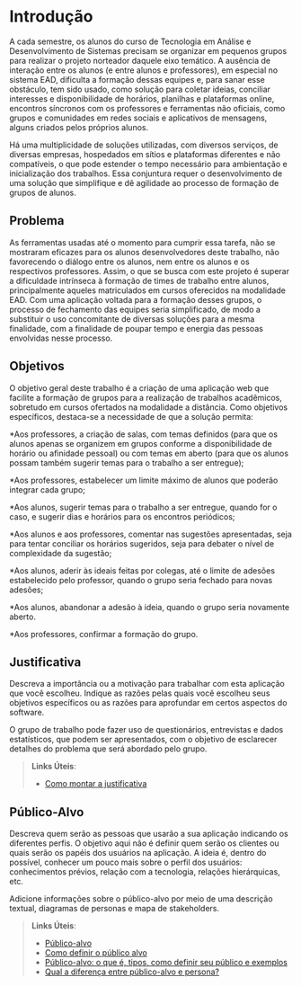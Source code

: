 # Introdução

   A cada semestre, os alunos do curso de Tecnologia em Análise e Desenvolvimento de Sistemas precisam se organizar em pequenos grupos para realizar o projeto norteador daquele eixo temático. A ausência de interação entre os alunos (e entre alunos e professores), em especial no sistema EAD, dificulta a formação dessas equipes e, para sanar esse obstáculo, tem sido usado, como solução para coletar ideias, conciliar interesses e disponibilidade de horários, planilhas e plataformas online, encontros síncronos com os professores e ferramentas não oficiais, como grupos e comunidades em redes sociais e aplicativos de mensagens, alguns criados pelos próprios alunos. 

  Há uma multiplicidade de soluções utilizadas, com diversos serviços, de diversas empresas, hospedados em sítios e plataformas diferentes e não compatíveis, o que pode estender o tempo necessário para ambientação e inicialização dos trabalhos. Essa conjuntura requer o desenvolvimento de uma solução que simplifique e dê agilidade ao processo de formação de grupos de alunos. 

## Problema
  As ferramentas usadas até o momento para cumprir essa tarefa, não se mostraram eficazes para os alunos desenvolvedores deste trabalho, não favorecendo o diálogo entre os alunos, nem entre os alunos e os respectivos professores. Assim, o que se busca com este projeto é superar a dificuldade intrínseca à formação de times de trabalho entre alunos, principalmente aqueles matriculados em cursos oferecidos na modalidade EAD. 
  Com uma aplicação voltada para a formação desses grupos, o processo de fechamento das equipes seria simplificado, de modo a substituir o uso concomitante de diversas soluções para a mesma finalidade, com a finalidade de poupar tempo e energia das pessoas envolvidas nesse processo. 


## Objetivos
  O objetivo geral deste trabalho é a criação de uma aplicação web que facilite a formação de grupos para a realização de trabalhos acadêmicos, sobretudo em cursos ofertados na modalidade a distância. 
  Como objetivos específicos, destaca-se a necessidade de que a solução permita: 

*Aos professores, a criação de salas, com temas definidos (para que os alunos apenas se organizem em grupos conforme a disponibilidade de horário ou afinidade pessoal) ou com temas em aberto (para que os alunos possam também sugerir temas para o trabalho a ser entregue); 

*Aos professores, estabelecer um limite máximo de alunos que poderão integrar cada grupo;	 

*Aos alunos, sugerir temas para o trabalho a ser entregue, quando for o caso, e sugerir dias e horários para os encontros periódicos; 	

*Aos alunos e aos professores, comentar nas sugestões apresentadas, seja para tentar conciliar os horários sugeridos, seja para debater o nível de complexidade da sugestão; 

*Aos alunos, aderir às ideais feitas por colegas, até o limite de adesões estabelecido pelo professor, quando o grupo seria fechado para novas adesões; 

*Aos alunos, abandonar a adesão à ideia, quando o grupo seria novamente aberto. 

*Aos professores, confirmar a formação do grupo. 


## Justificativa

Descreva a importância ou a motivação para trabalhar com esta aplicação que você escolheu. Indique as razões pelas quais você escolheu seus objetivos específicos ou as razões para aprofundar em certos aspectos do software.

O grupo de trabalho pode fazer uso de questionários, entrevistas e dados estatísticos, que podem ser apresentados, com o objetivo de esclarecer detalhes do problema que será abordado pelo grupo.

> **Links Úteis**:
> - [Como montar a justificativa](https://guiadamonografia.com.br/como-montar-justificativa-do-tcc/)

## Público-Alvo

Descreva quem serão as pessoas que usarão a sua aplicação indicando os diferentes perfis. O objetivo aqui não é definir quem serão os clientes ou quais serão os papéis dos usuários na aplicação. A ideia é, dentro do possível, conhecer um pouco mais sobre o perfil dos usuários: conhecimentos prévios, relação com a tecnologia, relações
hierárquicas, etc.

Adicione informações sobre o público-alvo por meio de uma descrição textual, diagramas de personas e mapa de stakeholders.

> **Links Úteis**:
> - [Público-alvo](https://blog.hotmart.com/pt-br/publico-alvo/)
> - [Como definir o público alvo](https://exame.com/pme/5-dicas-essenciais-para-definir-o-publico-alvo-do-seu-negocio/)
> - [Público-alvo: o que é, tipos, como definir seu público e exemplos](https://klickpages.com.br/blog/publico-alvo-o-que-e/)
> - [Qual a diferença entre público-alvo e persona?](https://rockcontent.com/blog/diferenca-publico-alvo-e-persona/)
